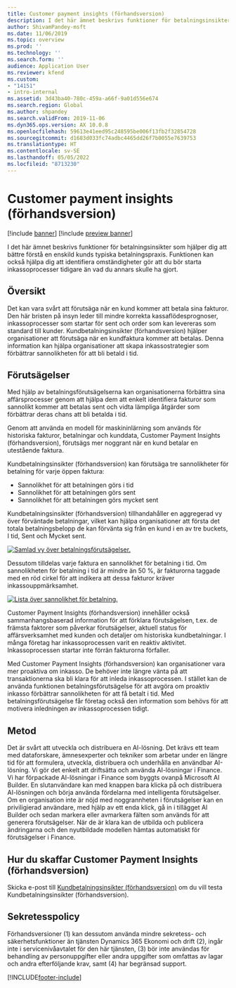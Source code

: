 ```yaml
---
title: Customer payment insights (förhandsversion)
description: I det här ämnet beskrivs funktioner för betalningsinsikter som hjälper dig att bättre förstå en enskild kunds typiska betalningspraxis. Funktionen kan också hjälpa dig att identifiera omständigheter gör att du bör starta inkassoprocesser tidigare än vad du annars skulle ha gjort.
author: ShivamPandey-msft
ms.date: 11/06/2019
ms.topic: overview
ms.prod: ''
ms.technology: ''
ms.search.form: ''
audience: Application User
ms.reviewer: kfend
ms.custom:
- "14151"
- intro-internal
ms.assetid: 3d43ba40-780c-459a-a66f-9a01d556e674
ms.search.region: Global
ms.author: shpandey
ms.search.validFrom: 2019-11-06
ms.dyn365.ops.version: AX 10.0.8
ms.openlocfilehash: 59613e41eed95c248595be006f13fb2f32854728
ms.sourcegitcommit: d1683d033fc74adbc4465dd26f7b0055e7639753
ms.translationtype: HT
ms.contentlocale: sv-SE
ms.lasthandoff: 05/05/2022
ms.locfileid: "8713230"
---
```

# <a name="customer-payment-insights-preview"></a>Customer payment insights (förhandsversion)

[!include [banner](../includes/banner.md)]
[!include [preview banner](../includes/preview-banner.md)]

I det här ämnet beskrivs funktioner för betalningsinsikter som hjälper dig att bättre förstå en enskild kunds typiska betalningspraxis. Funktionen kan också hjälpa dig att identifiera omständigheter gör att du bör starta inkassoprocesser tidigare än vad du annars skulle ha gjort. 

## <a name="overview"></a>Översikt

Det kan vara svårt att förutsäga när en kund kommer att betala sina fakturor. Den här bristen på insyn leder till mindre korrekta kassaflödesprognoser, inkassoprocesser som startar för sent och order som kan levereras som standard till kunder. Kundbetalningsinsikter (förhandsversion) hjälper organisationer att förutsäga när en kundfaktura kommer att betalas. Denna information kan hjälpa organisationer att skapa inkassostrategier som förbättrar sannolikheten för att bli betald i tid. 

## <a name="predictions"></a>Förutsägelser

Med hjälp av betalningsförutsägelserna kan organisationerna förbättra sina affärsprocesser genom att hjälpa dem att enkelt identifiera fakturor som sannolikt kommer att betalas sent och vidta lämpliga åtgärder som förbättrar deras chans att bli betalda i tid.

Genom att använda en modell för maskininlärning som används för historiska fakturor, betalningar och kunddata, Customer Payment Insights (förhandsversion), förutsägs mer noggrant när en kund betalar en utestående faktura.

Kundbetalningsinsikter (förhandsversion) kan förutsäga tre sannolikheter för betalning för varje öppen faktura:

-   Sannolikhet för att betalningen görs i tid 
-   Sannolikhet för att betalningen görs sent
-   Sannolikhet för att betalningen görs mycket sent

Kundbetalningsinsikter (förhandsversion) tillhandahåller en aggregerad vy över förväntade betalningar, vilket kan hjälpa organisationer att första det totala betalningsbelopp de kan förvänta sig från en kund i en av tre buckets, I tid, Sent och Mycket sent.

[![Samlad vy över betalningsförutsägelser.](./media/graphic-payment-reports.png)](./media/graphic-payment-reports.png)

Dessutom tilldelas varje faktura en sannolikhet för betalning i tid. Om sannolikheten för betalning i tid är mindre än 50 %, är fakturorna taggade med en röd cirkel för att indikera att dessa fakturor kräver inkassouppmärksamhet. 

[![Lista över sannolikhet för betalning.](./media/customer-pymnt-probability-list.png)](./media/customer-pymnt-probability-list.png)

Customer Payment Insights (förhandsversion) innehåller också sammanhangsbaserad information för att förklara förutsägelsen, t.ex. de främsta faktorer som påverkar förutsägelser, aktuell status för affärsverksamhet med kunden och detaljer om historiska kundbetalningar. I många företag har inkassoprocessen varit en reaktiv aktivitet. Inkassoprocessen startar inte förrän fakturorna förfaller. 

Med Customer Payment Insights (förhandsversion) kan organisationer vara mer proaktiva om inkasso. De behöver inte längre vänta på att transaktionerna ska bli klara för att inleda inkassoprocessen. I stället kan de använda funktionen betalningsförutsägelse för att avgöra om proaktiv inkasso förbättrar sannolikheten för att få betalt i tid. Med betalningsförutsägelse får företag också den information som behövs för att motivera inledningen av inkassoprocessen tidigt.

## <a name="methodology"></a>Metod

Det är svårt att utveckla och distribuera en AI-lösning. Det krävs ett team med dataforskare, ämnesexperter och tekniker som arbetar under en längre tid för att formulera, utveckla, distribuera och underhålla en användbar AI-lösning. Vi gör det enkelt att driftsätta och använda AI-lösningar i Finance. Vi har förpackade AI-lösningar i Finance som byggts ovanpå Microsoft AI Builder. En slutanvändare kan med knappen bara klicka på och distribuera AI-lösningen och börja använda fördelarna med intelligenta förutsägelser. Om en organisation inte är nöjd med noggrannheten i förutsägelser kan en priviligierad användare, med hjälp av ett enda klick, gå in i tillägget AI Builder och sedan markera eller avmarkera fälten som används för att generera förutsägelser. När de är klara kan de utbilda och publicera ändringarna och den nyutbildade modellen hämtas automatiskt för förutsägelser i Finance.

## <a name="how-to-get-customer-payment-insights-preview"></a>Hur du skaffar Customer Payment Insights (förhandsversion)

Skicka e-post till [Kundbetalningsinsikter (förhandsversion)](mailto:fiap@microsoft.com) om du vill testa Kundbetalningsinsikter (förhandsversion).

## <a name="privacy-notice"></a>Sekretesspolicy

Förhandsversioner (1) kan dessutom använda mindre sekretess- och säkerhetsfunktioner än tjänsten Dynamics 365 Ekonomi och drift (2), ingår inte i servicenivåavtalet för den här tjänsten, (3) bör inte användas för behandling av personuppgifter eller andra uppgifter som omfattas av lagar och andra efterföljande krav, samt (4) har begränsad support.




[!INCLUDE[footer-include](../../includes/footer-banner.md)]
